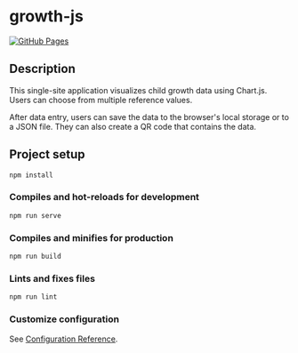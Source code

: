 # growth-js

[![GitHub Pages](https://github.com/CrescNet/growth-js/actions/workflows/gh-pages.yml/badge.svg?branch=master)](https://crescnet.github.io/growth-js)

## Description
This single-site application visualizes child growth data using Chart.js. Users can choose from multiple reference values.

After data entry, users can save the data to the browser's local storage or to a JSON file. They can also create a QR code that contains the data.

## Project setup
```
npm install
```

### Compiles and hot-reloads for development
```
npm run serve
```

### Compiles and minifies for production
```
npm run build
```

### Lints and fixes files
```
npm run lint
```

### Customize configuration
See [Configuration Reference](https://cli.vuejs.org/config/).
